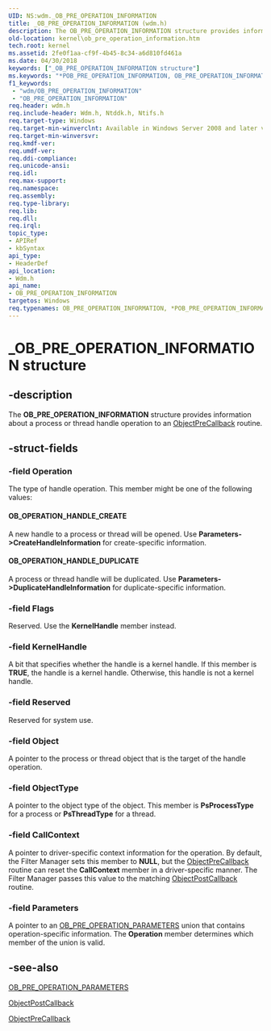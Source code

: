 ```yaml
---
UID: NS:wdm._OB_PRE_OPERATION_INFORMATION
title: _OB_PRE_OPERATION_INFORMATION (wdm.h)
description: The OB_PRE_OPERATION_INFORMATION structure provides information about a process or thread handle operation to an ObjectPreCallback routine.
old-location: kernel\ob_pre_operation_information.htm
tech.root: kernel
ms.assetid: 2fe0f1aa-cf9f-4b45-8c34-a6d810fd461a
ms.date: 04/30/2018
keywords: ["_OB_PRE_OPERATION_INFORMATION structure"]
ms.keywords: "*POB_PRE_OPERATION_INFORMATION, OB_PRE_OPERATION_INFORMATION, OB_PRE_OPERATION_INFORMATION structure [Kernel-Mode Driver Architecture], POB_PRE_OPERATION_INFORMATION, POB_PRE_OPERATION_INFORMATION structure pointer [Kernel-Mode Driver Architecture], _OB_PRE_OPERATION_INFORMATION, kernel.ob_pre_operation_information, kstruct_c_36dbceed-ec59-4fe7-885f-93386ea7b3e9.xml, wdm/OB_PRE_OPERATION_INFORMATION, wdm/POB_PRE_OPERATION_INFORMATION"
f1_keywords:
 - "wdm/OB_PRE_OPERATION_INFORMATION"
 - "OB_PRE_OPERATION_INFORMATION"
req.header: wdm.h
req.include-header: Wdm.h, Ntddk.h, Ntifs.h
req.target-type: Windows
req.target-min-winverclnt: Available in Windows Server 2008 and later versions of the Windows operating system.
req.target-min-winversvr: 
req.kmdf-ver: 
req.umdf-ver: 
req.ddi-compliance: 
req.unicode-ansi: 
req.idl: 
req.max-support: 
req.namespace: 
req.assembly: 
req.type-library: 
req.lib: 
req.dll: 
req.irql: 
topic_type:
- APIRef
- kbSyntax
api_type:
- HeaderDef
api_location:
- Wdm.h
api_name:
- OB_PRE_OPERATION_INFORMATION
targetos: Windows
req.typenames: OB_PRE_OPERATION_INFORMATION, *POB_PRE_OPERATION_INFORMATION
---
```


# _OB_PRE_OPERATION_INFORMATION structure


## -description


The <b>OB_PRE_OPERATION_INFORMATION</b> structure provides information about a process or thread handle operation to an <a href="https://docs.microsoft.com/windows-hardware/drivers/ddi/wdm/nc-wdm-pob_pre_operation_callback">ObjectPreCallback</a> routine.


## -struct-fields




### -field Operation

The type of handle operation. This member might be one of the following values:





#### OB_OPERATION_HANDLE_CREATE

A new handle to a process or thread will be opened. Use <b>Parameters->CreateHandleInformation</b> for create-specific information.



#### OB_OPERATION_HANDLE_DUPLICATE

A process or thread handle will be duplicated. Use <b>Parameters->DuplicateHandleInformation</b> for duplicate-specific information.


### -field Flags

Reserved. Use the <b>KernelHandle</b> member instead.


### -field KernelHandle

A bit that specifies whether the handle is a kernel handle. If this member is <b>TRUE</b>, the handle is a kernel handle. Otherwise, this handle is not a kernel handle.


### -field Reserved

Reserved for system use.


### -field Object

A pointer to the process or thread object that is the target of the handle operation.


### -field ObjectType

A pointer to the object type of the object. This member is <b>PsProcessType</b> for a process or <b>PsThreadType</b> for a thread.


### -field CallContext

A pointer to driver-specific context information for the operation. By default, the Filter Manager sets this member to <b>NULL</b>, but the <a href="https://docs.microsoft.com/windows-hardware/drivers/ddi/wdm/nc-wdm-pob_pre_operation_callback">ObjectPreCallback</a> routine can reset the <b>CallContext</b> member in a driver-specific manner. The Filter Manager passes this value to the matching <a href="https://docs.microsoft.com/windows-hardware/drivers/ddi/wdm/nc-wdm-pob_post_operation_callback">ObjectPostCallback</a> routine.


### -field Parameters

A pointer to an <a href="https://docs.microsoft.com/windows-hardware/drivers/ddi/wdm/ns-wdm-_ob_pre_operation_parameters">OB_PRE_OPERATION_PARAMETERS</a> union that contains operation-specific information. The <b>Operation</b> member determines which member of the union is valid.


## -see-also




<a href="https://docs.microsoft.com/windows-hardware/drivers/ddi/wdm/ns-wdm-_ob_pre_operation_parameters">OB_PRE_OPERATION_PARAMETERS</a>



<a href="https://docs.microsoft.com/windows-hardware/drivers/ddi/wdm/nc-wdm-pob_post_operation_callback">ObjectPostCallback</a>



<a href="https://docs.microsoft.com/windows-hardware/drivers/ddi/wdm/nc-wdm-pob_pre_operation_callback">ObjectPreCallback</a>
 

 

